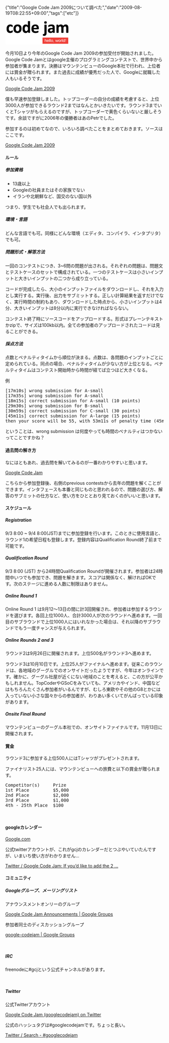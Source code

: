 {"title":"Google Code Jam 2009について調べた","date":"2009-08-19T08:22:55+09:00","tags":["etc"]}

<!-- DATE: 2009-08-18T23:22:55+00:00 -->
<!-- OLDURL: http://d.hatena.ne.jp/cou929_la/20090818/ -->


<div class="section">
<img src="images/20090818231645.gif"/>
<p>今月10日より今年のGoogle Code Jam 2009の参加受付が開始されました。Google Code Jamとはgoogle主催のプログラミングコンテストで、世界中から参加者が集まります。決勝はマウンテンビューのGoogle本社で行われ、上位者には賞金が贈られます。また過去に成績が優秀だった人で、Googleに就職した人もいるそうです。</p>
<p><a href="http://code.google.com/codejam/" target="_blank">Google Code Jam 2009</a></p>
<p>僕も早速参加登録しました。トップコーダーの自分の成績を考慮すると、上位3000人が参加できるラウンド2まではなんとかいきたいです。ラウンド3までいくとTシャツがもらえるのですが、トップコーダーで黄色くらいないと厳しそうです。余談ですがに2006年の優勝者はあのPetrでした。</p>
<p>参加するのは初めてなので、いろいろ調べたことをまとめておきます。ソースはここです。</p>
<p><a href="http://code.google.com/codejam/rules.html" target="_blank">Google Code Jam 2009</a></p>
<h4>ルール</h4>
<h5>参加資格</h5>

<ul>
<li>13歳以上</li>
<li>Googleの社員またはその家族でない</li>
<li>イランや北朝鮮など、国交のない国以外</li>
</ul>
<p>つまり、学生でも社会人でも出られます。</p>
<h5>環境・言語</h5>
<p>どんな言語でも可。同様にどんな環境（エディタ、コンパイラ、インタプリタ）でも可。</p>
<h5>問題形式・解答方法</h5>
<p>一回のコンテストにつき、3~6問の問題が出される。それぞれの問題は、問題文とテストケースのセットで構成されている。一つのテストケースは小さいインプットと大きいインプットの二つから成り立っている。</p>
<p>コードが完成したら、大小のインプットファイルをダウンロードし、それを入力とし実行する。実行後、出力をサブミットする。正しい計算結果を返すだけでなく、実行時間の制約もあり、ダウンロードした時点から、小さいインプットは4分、大きいインプットは8分以内に実行できなければならない。</p>
<p>コンテスト終了時にソースコードをアップロードする。形式はプレーンテキストかzipで、サイズは100kb以内。全ての参加者のアップロードされたコードは見ることができる。</p>
<h5>採点方法</h5>
<p>点数とペナルティタイムから順位が決まる。点数は、各問題のインプットごとに定められている。同点の場合、ペナルティタイムが少ない方が上位となる。ペナルティタイムはコンテスト開始時から時間が経てば立つほど大きくなる。</p>
<p>例</p>
<pre>
[17m10s] wrong submission for A-small
[17m35s] wrong submission for A-small
[18m15s] correct submission for A-small (10 points)
[29m30s] wrong submission for B-small
[30m59s] correct submission for C-small (30 points)
[45m11s] correct submission for A-large (15 points)
then your score will be 55, with 53m11s of penalty time (45m11s + 2*4m)
</pre>

<p>ということは、wrong submission は何度やっても時間のペナルティはつかないってことですかね？</p>
<h4>過去問の解き方</h4>
<p>なにはともあれ、過去問を解いてみるのが一番わかりやすいと思います。</p>
<p><a href="http://code.google.com/codejam/contest/" target="_blank">Google Code Jam</a></p>
<p>こちらから参加登録後、右側のprevious contestsから去年の問題を解くことができます。インタフェースも本番と同じものと思われるので、問題の選び方、解答のサブミットの仕方など、使い方をひととおり見ておくのがいいと思います。</p>
<h4>スケジュール</h4>
<h5>Registration</h5>
<p>9/3 8:00 ~ 9/4 8:00(JST)までに参加登録を行います。このときに使用言語と、ラウンド1の希望日程も登録します。登録内容はQualification Round終了前まで可能です。</p>
<h5>Qualification Round</h5>
<p>9/3 8:00 (JST) から24時間Qualification Roundが開催されます。参加者は24時間中いつでも参加でき、問題を解きます。スコアは関係なく、解ければOKです。次のステージに進める人数に制限はありません。</p>
<h5>Online Round 1</h5>
<p>Online Round 1 は9月12～13日の間に計3回開催され、参加者は参加するラウンドを選びます。各回上位1000人、合計3000人が次のラウンドへ進めます。一回目のサブラウンドで上位1000人にはいれなかった場合は、それ以降のサブラウンドでもう一度チャンスが与えられます。</p>
<h5>Online Rounds 2 and 3</h5>
<p>ラウンド2は9月26日に開催されます。上位500名がラウンド3へ進めます。</p>
<p>ラウンド3は10月10日です。上位25人がファイナルへ進めます。従来このラウンドは、各地域のグーグルでのオンサイトだったようですが、今年はオンラインです。確かに、グーグル社屋が近くにない地域のことを考えると、この方が公平かもしれません。TopCoderやGSoCをみていても、アメリカやインド、中国などはもちろんたくさん参加者がいるんですが、むしろ東欧やその他のG8とかには入っていない小さな国々からの参加者が、わりあい多くいてがんばっている印象があります。</p>
<h5>Onsite Final Round</h5>
<p>マウンテンビューのグーグル本社での、オンサイトファイナルです。11月13日に開催されます。</p>
<h4>賞金</h4>
<p>ラウンド3に参加する上位500人にはTシャツがプレゼントされます。</p>
<p>ファイナリスト25人には、マウンテンビューへの旅費と以下の賞金が贈られます。</p>
<pre>
Competitor(s)     Prize
1st Place         $5,000
2nd Place         $2,000
3rd Place         $1,000
4th - 25th Place  $100
</pre>

<br>

<h4>googleカレンダー</h4>
<p><a href="https://www.google.com/a/google.com/ServiceLogin?service=ah&passive=true&continue=http://goto.ext.google.com/_ah/login%3Fcontinue%3Dhttp://goto.ext.google.com/a/google.com%253Fcontinue%253Dhttp%25253A//goto.ext.google.com/codejam-calendar&ltmpl=ga&ahname=Google+Short+Links&sig=05fc42232f6bdd4245952608b44f7975" target="_blank">Google.com</a></p>
<p>公式twitterアカウントが、これがgcjのカレンダーだとつぶやいていたんですが、いまいち使い方がわかりません…</p>
<p><a href="http://twitter.com/googlecodejam/status/3377606634" target="_blank">Twitter / Google Code Jam: If you’d like to add the 2 ...</a></p>
<h4>コミュニティ</h4>
<h5>Googleグループ、メーリングリスト</h5>
<p>アナウンスメントオンリーのグループ</p>
<p><a href="http://groups.google.com/group/codejam-announce" target="_blank">Google Code Jam Announcements | Google Groups</a></p>
<p>参加者同士のディスカッショングループ</p>
<p><a href="http://groups.google.com/group/google-code" target="_blank">google-codejam | Google Groups</a></p>
<br>

<h5>IRC</h5>
<p>freenodeに#gcjという公式チャンネルがあります。</p>
<br>

<h5>Twitter</h5>
<p>公式Twitterアカウント</p>
<p><a href="http://twitter.com/googlecodejam" target="_blank">Google Code Jam (googlecodejam) on Twitter</a></p>
<p>公式のハッシュタグは#googlecodejamです。ちょっと長い。</p>
<p><a href="http://twitter.com/#search?q=%23googlecodejam" target="_blank">Twitter / Search - #googlecodejam</a></p>
</div>






